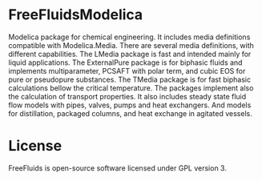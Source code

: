 # FreeFluidsModelica
Modelica package for chemical engineering. It includes media definitions compatible with Modelica.Media.
There are several media definitions, with different capabilities. The LMedia package is fast and intended mainly for liquid applications. The ExternalPure package is for biphasic fluids and implements multiparameter, PCSAFT with polar term, and cubic EOS for pure or pseudopure substances. The TMedia package is for fast biphasic calculations bellow the critical temperature. The packages implement also the calculation of transport properties.
It also includes steady state fluid flow models with pipes, valves, pumps and heat exchangers. And models for distillation, packaged columns, and heat exchange in agitated vessels.

# License
FreeFluids is open-source software licensed under GPL version 3.
